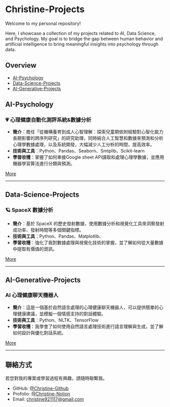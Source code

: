 # Christine-Projects
Welcome to my personal repository!

Here, I showcase a collection of my projects related to AI, Data Science, and Psychology. My goal is to bridge the gap between human behavior and artificial intelligence to bring meaningful insights into psychology through data.

## Overview
- [AI-Psychology](#AI-Psychology)
- [Data-Science-Projects](#Data-Science-Projects)
- [AI-Generative-Projects](#AI-Generative-Projects)




  


## AI-Psychology

### 💗 心理健康自動化測評系統&數據分析

- **簡介**：擔任「從機構養育到成人心智理解：探索兒童期依附經驗對心智化能力長期影響的跨序列研究」的研究助理，同時結合人工智慧和數據來預測和分析心理學數據處理，以及系統開發，大幅減少人工分析的時間，提高效率。
- **技術與工具**：Python、Pandas、Seaborn、Smtplib、Scikit-learn
- **學習收穫**：掌握了如何串接Google sheet API讀取和處理心理學數據，並應用機器學習算法進行分類與預測。

[More](https://github.com/christine1117/Christine-Projects/tree/6ed3d822fb5114693ff4366ab06a26c8b079ba49/AI-Psychology/Mental_Health_Analysis)

---

## Data-Science-Projects

### 🪐 SpaceX 數據分析

- **簡介**：基於 SpaceX 的歷史發射數據，使用數據分析和視覺化工具來洞察發射成功率、發射時間等多個關鍵指標。
- **技術與工具**：Python、Pandas、Matplotlib、
- **學習收穫**：強化了我對數據處理與視覺化技術的掌握，並了解如何從大量數據中提取有價值的資訊。

[More](#)

---

## AI-Generative-Projects

### AI 心理健康聊天機器人

- **簡介**：這是一個基於自然語言處理的心理健康聊天機器人，可以提供簡單的心理健康建議，並模擬一個情感支持的對話體驗。
- **技術與工具**：Python、NLTK、TensorFlow
- **學習收穫**：我學會了如何使用自然語言處理技術進行語言理解與生成，並了解如何設計與優化對話系統。

[More](#)

---

## 聯絡方式

若您對我的專案或學習過程有興趣，請隨時聯繫我。

- GitHub: [@Christine-Github](https://github.com/Christine)
- Profolio: [@Christine-Notion](https://tidal-oval-da2.notion.site/Hi-I-m-Chiao-Chieh-Deng-1c323cab8111808e8afffbc7d5552a83)
- Email: christine921117@gmail.com
